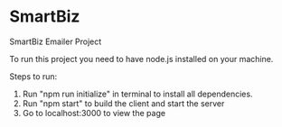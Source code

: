 # SmartBiz

SmartBiz Emailer Project

To run this project you need to have node.js installed on your machine.

Steps to run:
1. Run "npm run initialize" in terminal to install all dependencies.
2. Run "npm start" to build the client and start the server
3. Go to localhost:3000 to view the page

